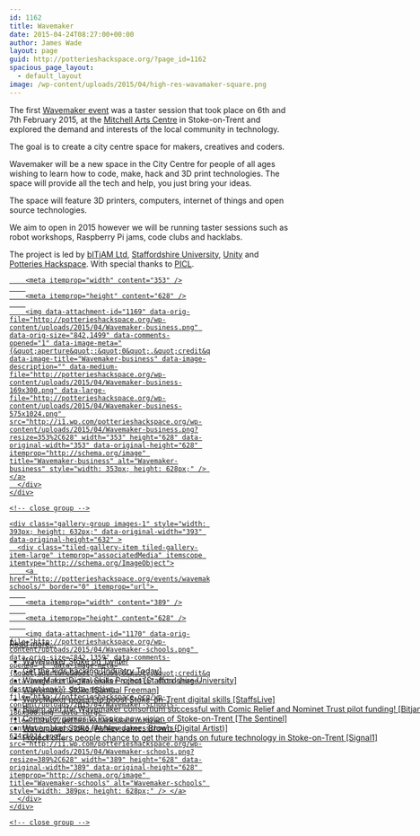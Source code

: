 ```yaml
---
id: 1162
title: Wavemaker
date: 2015-04-24T08:27:00+00:00
author: James Wade
layout: page
guid: http://potterieshackspace.org/?page_id=1162
spacious_page_layout:
  - default_layout
image: /wp-content/uploads/2015/04/high-res-wavamaker-square.png
---
```

The first [Wavemaker event](http://wavemaker.org.uk/) was a taster session that took place on 6th and 7th February 2015, at the [Mitchell Arts Centre](http://www.mitchellartscentre.co.uk/) in Stoke-on-Trent and explored the demand and interests of the local community in technology.

The goal is to create a city centre space for makers, creatives and coders.

Wavemaker will be a new space in the City Centre for people of all ages wishing to learn how to code, make, hack and 3D print technologies. The space will provide all the tech and help, you just bring your ideas.

The space will feature 3D printers, computers, internet of things and open source technologies.

We aim to open in 2015 however we will be running taster sessions such as robot workshops, Raspberry Pi jams, code clubs and hacklabs.

The project is led by [bITjAM Ltd](http://bitjam.org.uk/), [Staffordshire University](http://staffs.ac.uk/), [Unity](http://www.theunityfoundation.co.uk/) and [Potteries Hackspace](http://potterieshackspace.org/). With special thanks to [PICL](http://picl.uk.com/).

<div class="tiled-gallery type-rectangular tiled-gallery-unresized" data-original-width="750" data-carousel-extra='{&quot;blog_id&quot;:1,&quot;permalink&quot;:&quot;http:\/\/potterieshackspace.org\/events\/wavemaker\/&quot;,&quot;likes_blog_id&quot;:72703358}' itemscope itemtype="http://schema.org/ImageGallery" >
  <div class="gallery-row" style="width: 750px; height: 632px;" data-original-width="750" data-original-height="632" >
    <div class="gallery-group images-1" style="width: 357px; height: 632px;" data-original-width="357" data-original-height="632" >
      <div class="tiled-gallery-item tiled-gallery-item-large" itemprop="associatedMedia" itemscope itemtype="http://schema.org/ImageObject">
        <a href="http://potterieshackspace.org/events/wavemaker/wavemaker-business/" border="0" itemprop="url"> 
        
        <meta itemprop="width" content="353" />
        
        <meta itemprop="height" content="628" />
        
        <img data-attachment-id="1169" data-orig-file="http://potterieshackspace.org/wp-content/uploads/2015/04/Wavemaker-business.png" data-orig-size="842,1499" data-comments-opened="1" data-image-meta="{&quot;aperture&quot;:&quot;0&quot;,&quot;credit&quot;:&quot;&quot;,&quot;camera&quot;:&quot;&quot;,&quot;caption&quot;:&quot;&quot;,&quot;created_timestamp&quot;:&quot;0&quot;,&quot;copyright&quot;:&quot;&quot;,&quot;focal_length&quot;:&quot;0&quot;,&quot;iso&quot;:&quot;0&quot;,&quot;shutter_speed&quot;:&quot;0&quot;,&quot;title&quot;:&quot;&quot;,&quot;orientation&quot;:&quot;0&quot;}" data-image-title="Wavemaker-business" data-image-description="" data-medium-file="http://potterieshackspace.org/wp-content/uploads/2015/04/Wavemaker-business-169x300.png" data-large-file="http://potterieshackspace.org/wp-content/uploads/2015/04/Wavemaker-business-575x1024.png" src="http://i1.wp.com/potterieshackspace.org/wp-content/uploads/2015/04/Wavemaker-business.png?resize=353%2C628" width="353" height="628" data-original-width="353" data-original-height="628" itemprop="http://schema.org/image" title="Wavemaker-business" alt="Wavemaker-business" style="width: 353px; height: 628px;" /> </a>
      </div>
    </div>
    
    <!-- close group -->
    
    <div class="gallery-group images-1" style="width: 393px; height: 632px;" data-original-width="393" data-original-height="632" >
      <div class="tiled-gallery-item tiled-gallery-item-large" itemprop="associatedMedia" itemscope itemtype="http://schema.org/ImageObject">
        <a href="http://potterieshackspace.org/events/wavemaker/wavemaker-schools/" border="0" itemprop="url"> 
        
        <meta itemprop="width" content="389" />
        
        <meta itemprop="height" content="628" />
        
        <img data-attachment-id="1170" data-orig-file="http://potterieshackspace.org/wp-content/uploads/2015/04/Wavemaker-schools.png" data-orig-size="842,1359" data-comments-opened="1" data-image-meta="{&quot;aperture&quot;:&quot;0&quot;,&quot;credit&quot;:&quot;&quot;,&quot;camera&quot;:&quot;&quot;,&quot;caption&quot;:&quot;&quot;,&quot;created_timestamp&quot;:&quot;0&quot;,&quot;copyright&quot;:&quot;&quot;,&quot;focal_length&quot;:&quot;0&quot;,&quot;iso&quot;:&quot;0&quot;,&quot;shutter_speed&quot;:&quot;0&quot;,&quot;title&quot;:&quot;&quot;,&quot;orientation&quot;:&quot;0&quot;}" data-image-title="Wavemaker-schools" data-image-description="" data-medium-file="http://potterieshackspace.org/wp-content/uploads/2015/04/Wavemaker-schools-186x300.png" data-large-file="http://potterieshackspace.org/wp-content/uploads/2015/04/Wavemaker-schools-634x1024.png" src="http://i1.wp.com/potterieshackspace.org/wp-content/uploads/2015/04/Wavemaker-schools.png?resize=389%2C628" width="389" height="628" data-original-width="389" data-original-height="628" itemprop="http://schema.org/image" title="Wavemaker-schools" alt="Wavemaker-schools" style="width: 389px; height: 628px;" /> </a>
      </div>
    </div>
    
    <!-- close group -->
  </div>
  
  <!-- close row -->
</div>

Read more&#8230;

  * [Wavemaker Stoke on Twitter](https://twitter.com/wavemakerstoke)
  * [Get the kids hacking [Industry Today]](http://www.industrytoday.co.uk/it/get-the-kids-hacking/33591)
  * [WaveMaker Digital Skills Project [Staffordshire University]](http://www.staffs.ac.uk/academic_depts/computing/news/wavemaker-01.jsp)
  * [Wavemaker Stoke [Samual Freeman]](http://samuelfreeman.me.uk/2015/02/wavemaker-stoke/)
  * [WaveMaker project to boost Stoke-on-Trent digital skills [StaffsLive]](http://staffslive.co.uk/2015/02/wavemaker-project-boost-stoke-trent-digital-skills/)
  * [Bitjam and the Wavemaker consortium successful with Comic Relief and Nominet Trust pilot funding! [Bitjam]](http://bitjam.org.uk/bitjam-and-the-wavemaker-consortium-successful-with-comic-relief-and-nominet-trust-pilot-funding/)
  * [Computer games to inspire new vision of Stoke-on-Trent [The Sentinel]](http://www.stokesentinel.co.uk/games-inspire-new-vision-Stoke-Trent/story-25924995-detail/story.html)
  * [Wavemaker Stoke [Ashley James Brown (Digital Artist)]](https://www.facebook.com/231209726968528/posts/769293793160116/)
  * [Project offers people chance to get their hands on future technology in Stoke-on-Trent [Signal1]](http://www.signal1.co.uk/news/local/project-offers-people-chance-to-get-their-hands-on-future-technology-in-stoke-on-trent/)